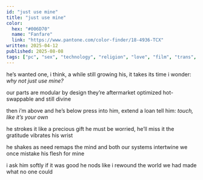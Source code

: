 ```yaml
---
id: "just use mine"
title: "just use mine"
color:
  hex: "#006D70"
  name: "Fanfare"
  link: "https://www.pantone.com/color-finder/18-4936-TCX"
written: 2025-04-12
published: 2025-08-08
tags: ["pc", "sex", "technology", "religion", "love", "film", "trans", "new york"]
---
```

he’s wanted one, i think, a while
still growing his, it takes its time
i wonder: _why not just use mine?_

our parts are modular by design
they’re aftermarket optimized
hot-swappable and still divine

then i’m above and he’s below
press into him, extend a loan
tell him: _touch, like it’s your own_

he strokes it like a precious gift
he must be worried, he’ll miss it
the gratitude vibrates his wrist

he shakes as need remaps the mind
and both our systems intertwine
we once mistake his flesh for mine

i ask him softly if it was good
he nods like i rewound the world
we had made what no one could